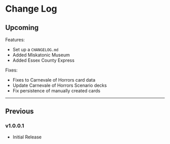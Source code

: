# Change Log

## Upcoming

Features:
- Set up a `CHANGELOG.md`
- Added Miskatonic Museum
- Added Essex County Express

Fixes:
- Fixes to Carnevale of Horrors card data
- Update Carnevale of Horrors Scenario decks
- Fix persistence of manually created cards

___

## Previous

### v1.0.0.1
- Initial Release
